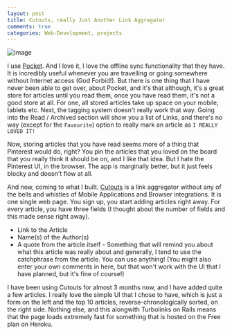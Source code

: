 ```yaml
---
layout: post
title: Cutouts, really Just Another Link Aggregator
comments: true
categories: Web-Development, projects
---
```


![image](/blog/public/img/cutouts-1.png)

I use [Pocket](https://getpocket.com). And I love it, I love the offline sync
functionality that they have. It is incredibly useful whenever you are
travelling or going somewhere without Internet access (God Forbid!). But there
is one thing that I have never been able to get over, about Pocket, and it's
that although, it's a great store for articles until you read them, once you
have read them, it's not a good store at all. For one, all stored articles take
up space on your mobile, tablets etc. Next, the tagging system doesn't really
work that way. Going into the Read / Archived section will show you a list of
Links, and there's no way (except for the `Favourite`) option to really mark an
article as `I REALLY LOVED IT!`

Now, storing articles that you have read seems more of a thing that Pinterest
would do, right? You pin the articles that you loved on the board that you
really think it should be on, and I like that idea. But I hate the Pinterest UI,
in the browser. The app is marginally better, but it just feels blocky and
doesn't flow at all.

And now, coming to what I built. [Cutouts](https://cutouts.herokuapp.com) is a
link aggregator without any of the bells and whistles of Mobile Applications and
Browser integrations. It is one single web page. You sign up, you start adding
articles right away. For every article, you have three fields (I thought about
the number of fields and this made sense right away).

- Link to the Article
- Name(s) of the Author(s)
- A quote from the article itself - Something that will remind you about what
		this article was really about and generally, I tend to use the catchphrase
		from the article. You can use anything! (You might also enter your own
		comments in here, but that won't work with the UI that I have planned, but
		it's fine of course!)

I have been using Cutouts for almost 3 months now, and I have added quite a few
articles. I really love the simple UI that I chose to have, which is just a form
on the left and the top 10 articles, reverse-chronologically sorted, on the
right side. Nothing else, and this alongwith Turbolinks on Rails means that the
page loads extremely fast for something that is hosted on the Free plan on
Heroku.
